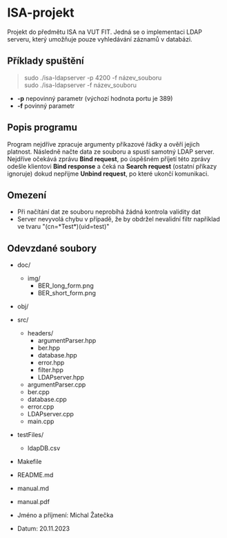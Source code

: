 # ISA-projekt
Projekt do předmětu ISA na VUT FIT. Jedná se o implementaci LDAP serveru, který umožňuje pouze vyhledávání záznamů v databázi.

## Příklady spuštění
> sudo ./isa-ldapserver -p 4200 -f název_souboru   
> sudo ./isa-ldapserver -f název_souboru

* **-p** nepovinný parametr (výchozí hodnota portu je 389)
* **-f** povinný parametr

## Popis programu
Program nejdříve zpracuje argumenty příkazové řádky a ověří jejich platnost. Následně načte data ze souboru a spustí samotný LDAP server.  
Nejdříve očekává zprávu **Bind request**, po úspěšném příjetí této zprávy odešle klientovi **Bind response** a čeká na **Search request** (ostatní příkazy ignoruje) dokud nepřijme **Unbind request**, po které ukončí komunikaci.

## Omezení
* Při načítání dat ze souboru neprobíhá žádná kontrola validity dat
* Server nevyvolá chybu v případě, že by obdržel nevalidní filtr například ve tvaru "(cn=\*Test\*)(uid=test)"

## Odevzdané soubory
* doc/
  * img/
    * BER_long_form.png
    * BER_short_form.png
* obj/
* src/
  * headers/
    * argumentParser.hpp
    * ber.hpp
    * database.hpp
    * error.hpp
    * filter.hpp
    * LDAPserver.hpp
  * argumentParser.cpp
  * ber.cpp
  * database.cpp
  * error.cpp
  * LDAPserver.cpp
  * main.cpp
* testFiles/
  * ldapDB.csv
* Makefile
* README.md
* manual.md
* manual.pdf

* Jméno a příjmení: Michal Žatečka
* Datum: 20.11.2023
